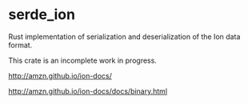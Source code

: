 # serde_ion
Rust implementation of serialization and deserialization of the Ion data format.

This crate is an incomplete work in progress. 

http://amzn.github.io/ion-docs/

http://amzn.github.io/ion-docs/docs/binary.html
